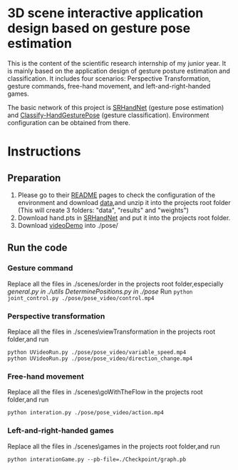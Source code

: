 # 3D scene interactive application design based on gesture pose estimation
This is the content of the scientific research internship of my junior year. It is mainly based on the application design of gesture posture estimation and classification. It includes four scenarios: Perspective Transformation, gesture commands, free-hand movement, and left-and-right-handed games.

The basic network of this project is [SRHandNet](https://github.com/JiageWang/hand-pose-estimate) (gesture pose estimation) and [Classify-HandGesturePose](https://github.com/Prasad9/Classify-HandGesturePose) (gesture classification). Environment configuration can be obtained from there. 

# Instructions
## Preparation
1. Please go to their [README](https://github.com/lmb-freiburg/hand3d) pages to check the configuration of the environment and download [data](https://lmb.informatik.uni-freiburg.de/projects/hand3d/ColorHandPose3D_data_v3.zip),and unzip it into the projects root folder (This will create 3 folders: "data", "results" and "weights")
2. Download hand.pts in [SRHandNet](https://github.com/JiageWang/hand-pose-estimate) and put it into the projects root folder.
3. Download [videoDemo](https://github.com/JiageWang/hand-pose-estimate) into ./pose/
## Run the code

### Gesture command
Replace all the files in ./scenes/order in the projects root folder,especially
    *general.py in ./utils*
    *DeterminePositions.py in ./pose*
Run
``` python joint_control.py ./pose/pose_video/control.mp4 ```

### Perspective transformation
Replace all the files in ./scenes\viewTransformation in the projects root folder,and run
``` 
python UVideoRun.py ./pose/pose_video/variable_speed.mp4 
python UVideoRun.py ./pose/pose_video/direction_change.mp4
``` 

### Free-hand movement
Replace all the files in ./scenes\goWithTheFlow in the projects root folder,and run
``` 
python interation.py ./pose/pose_video/action.mp4
``` 

### Left-and-right-handed games
Replace all the files in ./scenes\games in the projects root folder,and run
``` 
python interationGame.py --pb-file=./Checkpoint/graph.pb 
``` 

